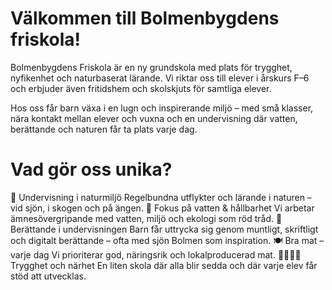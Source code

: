 ---
---

# Välkommen till Bolmenbygdens friskola!

Bolmenbygdens Friskola är en ny grundskola med plats för trygghet, nyfikenhet och naturbaserat lärande. Vi riktar oss till elever i årskurs F–6 och erbjuder även fritidshem och skolskjuts för samtliga elever.

Hos oss får barn växa i en lugn och inspirerande miljö – med små klasser, nära kontakt mellan elever och vuxna och en undervisning där vatten, berättande och naturen får ta plats varje dag.

# Vad gör oss unika?
🌿 Undervisning i naturmiljö
Regelbundna utflykter och lärande i naturen – vid sjön, i skogen och på ängen.
🌊 Fokus på vatten & hållbarhet
Vi arbetar ämnesövergripande med vatten, miljö och ekologi som röd tråd.
📖 Berättande i undervisningen
Barn får uttrycka sig genom muntligt, skriftligt och digitalt berättande – ofta med sjön Bolmen som inspiration.
🍽 Bra mat – varje dag
Vi prioriterar god, näringsrik och lokalproducerad mat.
👨‍👩‍👧‍👦 Trygghet och närhet
En liten skola där alla blir sedda och där varje elev får stöd att utvecklas.

